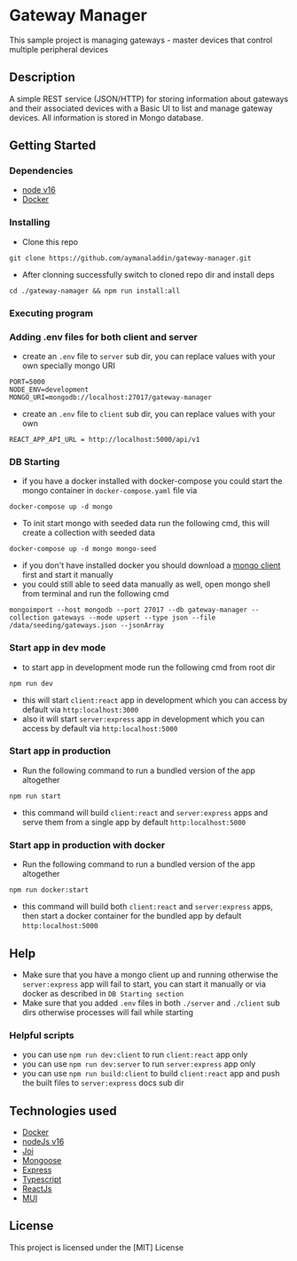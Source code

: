 # Gateway Manager

This sample project is managing gateways - master devices that control multiple peripheral devices

## Description

A simple REST service (JSON/HTTP) for storing information about gateways and their associated devices with a Basic UI to list and manage gateway devices. All information is stored in Mongo database.

## Getting Started

### Dependencies

* [node v16](https://nodejs.org/en/download/)
* [Docker](https://docs.docker.com/get-docker/)

### Installing

* Clone this repo
```Shell
git clone https://github.com/aymanaladdin/gateway-manager.git
```
* After clonning successfully switch to cloned repo dir and install deps
```Shell
cd ./gateway-namager && npm run install:all
```

### Executing program

### Adding .env files for both client and server

* create an `.env` file to `server` sub dir, you can replace values with your own specially mongo URI
```Shell
PORT=5000
NODE_ENV=development
MONGO_URI=mongodb://localhost:27017/gateway-manager
```

* create an `.env` file to `client` sub dir, you can replace values with your own
```Shell
REACT_APP_API_URL = http://localhost:5000/api/v1
```

### DB Starting
* if you have a docker installed with docker-compose you could start the mongo container in `docker-compose.yaml` file via
```Shell
docker-compose up -d mongo
```
* To init start mongo with seeded data run the following cmd, this will create a collection with seeded data
 ```Shell
docker-compose up -d mongo mongo-seed
```
* if you don't have installed docker you should download a [mongo client](https://www.mongodb.com/try/download/community) first and start it manually
* you could still able to seed data manually as well, open mongo shell from terminal and run the following cmd
```Shell
mongoimport --host mongodb --port 27017 --db gateway-manager --collection gateways --mode upsert --type json --file /data/seeding/gateways.json --jsonArray
```

### Start app in dev mode

* to start app in development mode run the following cmd from root dir
```Shell
npm run dev
```
* this will start `client:react` app in development which you can access by default via `http:localhost:3000`
* also it will start `server:express` app in development which you can access by default via `http:localhost:5000`

### Start app in production

* Run the following command to run a bundled version of the app altogether 
```Shell
npm run start
```
* this command will build `client:react` and `server:express` apps and serve them from a single app by default `http:localhost:5000`

### Start app in production with docker

* Run the following command to run a bundled version of the app altogether 
```Shell
npm run docker:start
```
* this command will build both `client:react` and `server:express` apps, then start a docker container for the bundled app by default `http:localhost:5000`

## Help

* Make sure that you have a mongo client up and running otherwise the `server:express` app will fail to start, you can start it manually or via docker as described in `DB Starting section`
* Make sure that you added `.env` files in both `./server` and `./client` sub dirs otherwise processes will fail while starting

### Helpful scripts

* you can use `npm run dev:client` to run `client:react` app only
* you can use `npm run dev:server` to run `server:express` app only
* you can use `npm run build:client` to build `client:react` app and push the built files to `server:express` docs sub dir

## Technologies used
* [Docker](https://docs.docker.com/get-docker/)
* [nodeJs v16](https://nodejs.org/en/download/)
* [Joi](https://www.npmjs.com/package/joi/)
* [Mongoose](https://www.npmjs.com/package/mongoose/)
* [Express](https://www.npmjs.com/package/express/)
* [Typescript](https://nodejs.org/en/download/)
* [ReactJs](https://www.npmjs.com/package/react/)
* [MUI](https://www.npmjs.com/package/@mui/material/)

## License

This project is licensed under the [MIT] License
